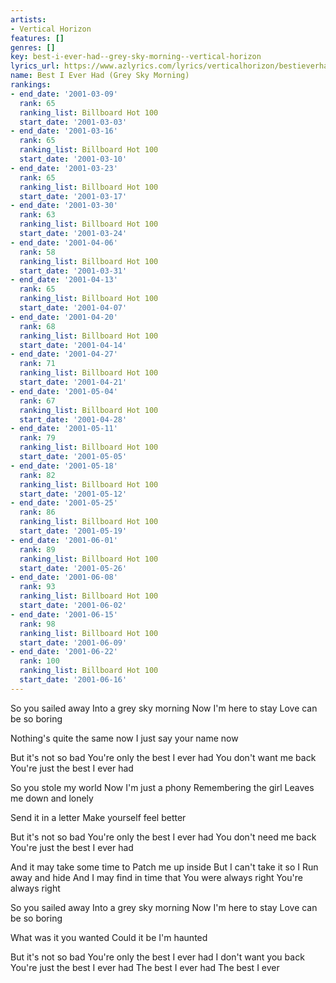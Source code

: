 ```yaml
---
artists:
- Vertical Horizon
features: []
genres: []
key: best-i-ever-had--grey-sky-morning--vertical-horizon
lyrics_url: https://www.azlyrics.com/lyrics/verticalhorizon/bestieverhadgreyskymorning.html
name: Best I Ever Had (Grey Sky Morning)
rankings:
- end_date: '2001-03-09'
  rank: 65
  ranking_list: Billboard Hot 100
  start_date: '2001-03-03'
- end_date: '2001-03-16'
  rank: 65
  ranking_list: Billboard Hot 100
  start_date: '2001-03-10'
- end_date: '2001-03-23'
  rank: 65
  ranking_list: Billboard Hot 100
  start_date: '2001-03-17'
- end_date: '2001-03-30'
  rank: 63
  ranking_list: Billboard Hot 100
  start_date: '2001-03-24'
- end_date: '2001-04-06'
  rank: 58
  ranking_list: Billboard Hot 100
  start_date: '2001-03-31'
- end_date: '2001-04-13'
  rank: 65
  ranking_list: Billboard Hot 100
  start_date: '2001-04-07'
- end_date: '2001-04-20'
  rank: 68
  ranking_list: Billboard Hot 100
  start_date: '2001-04-14'
- end_date: '2001-04-27'
  rank: 71
  ranking_list: Billboard Hot 100
  start_date: '2001-04-21'
- end_date: '2001-05-04'
  rank: 67
  ranking_list: Billboard Hot 100
  start_date: '2001-04-28'
- end_date: '2001-05-11'
  rank: 79
  ranking_list: Billboard Hot 100
  start_date: '2001-05-05'
- end_date: '2001-05-18'
  rank: 82
  ranking_list: Billboard Hot 100
  start_date: '2001-05-12'
- end_date: '2001-05-25'
  rank: 86
  ranking_list: Billboard Hot 100
  start_date: '2001-05-19'
- end_date: '2001-06-01'
  rank: 89
  ranking_list: Billboard Hot 100
  start_date: '2001-05-26'
- end_date: '2001-06-08'
  rank: 93
  ranking_list: Billboard Hot 100
  start_date: '2001-06-02'
- end_date: '2001-06-15'
  rank: 98
  ranking_list: Billboard Hot 100
  start_date: '2001-06-09'
- end_date: '2001-06-22'
  rank: 100
  ranking_list: Billboard Hot 100
  start_date: '2001-06-16'
---
```


So you sailed away
Into a grey sky morning
Now I'm here to stay
Love can be so boring

Nothing's quite the same now
I just say your name now

But it's not so bad
You're only the best I ever had
You don't want me back
You're just the best I ever had

So you stole my world
Now I'm just a phony
Remembering the girl
Leaves me down and lonely

Send it in a letter
Make yourself feel better

But it's not so bad
You're only the best I ever had
You don't need me back
You're just the best I ever had

And it may take some time to
Patch me up inside
But I can't take it so I
Run away and hide
And I may find in time that
You were always right
You're always right

So you sailed away
Into a grey sky morning
Now I'm here to stay
Love can be so boring

What was it you wanted
Could it be I'm haunted

But it's not so bad
You're only the best I ever had
I don't want you back
You're just the best I ever had
The best I ever had
The best I ever



